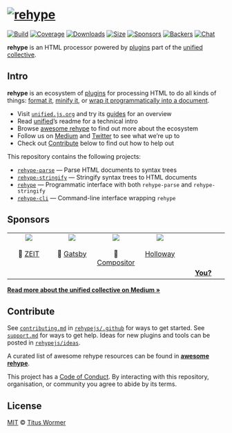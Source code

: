 # [![rehype][logo]][unified]

[![Build][build-badge]][build]
[![Coverage][coverage-badge]][coverage]
[![Downloads][downloads-badge]][downloads]
[![Size][size-badge]][size]
[![Sponsors][sponsors-badge]][collective]
[![Backers][backers-badge]][collective]
[![Chat][chat-badge]][chat]

**rehype** is an HTML processor powered by [plugins][] part of the [unified][]
[collective][].

## Intro

**rehype** is an ecosystem of [plugins][plugins] for processing
HTML to do all kinds of things: [format it][format], [minify it][minify],
or [wrap it programmatically into a document][document].

*   Visit [`unified.js.org`][website] and try its [guides][] for an overview
*   Read [unified][]’s readme for a technical intro
*   Browse [awesome rehype][awesome] to find out more about the ecosystem
*   Follow us on [Medium][] and [Twitter][] to see what we’re up to
*   Check out [Contribute][] below to find out how to help out

This repository contains the following projects:

*   [`rehype-parse`][parse] — Parse HTML documents to syntax trees
*   [`rehype-stringify`][stringify] — Stringify syntax trees to HTML documents
*   [`rehype`][api] — Programmatic interface with both `rehype-parse` and `rehype-stringify`
*   [`rehype-cli`][cli] — Command-line interface wrapping `rehype`

## Sponsors

<!--lint ignore no-html maximum-line-length-->

<table>
  <tr valign="top">
    <td width="20%" align="center">
      <a href="https://zeit.co"><img src="https://avatars1.githubusercontent.com/u/14985020?s=400&v=4"></a>
      <br><br>🥇
      <a href="https://zeit.co">ZEIT</a>
    </td>
    <td width="20%" align="center">
      <a href="https://www.gatsbyjs.org"><img src="https://avatars1.githubusercontent.com/u/12551863?s=400&v=4"></a>
      <br><br>🥇
      <a href="https://www.gatsbyjs.org">Gatsby</a></td>
    <td width="20%" align="center">
      <a href="https://compositor.io"><img src="https://avatars1.githubusercontent.com/u/19245838?s=400&v=4"></a>
      <br><br>🥉
      <a href="https://compositor.io">Compositor</a>
    </td>
    <td width="20%" align="center">
      <a href="https://www.holloway.com"><img src="https://avatars1.githubusercontent.com/u/35904294?s=400&v=4"></a>
      <br><br>
      <a href="https://www.holloway.com">Holloway</a>
    </td>
    <td width="20%" align="center">
      <br><br><br><br>
      <a href="https://opencollective.com/unified"><strong>You?</strong>
    </td>
  </tr>
</table>

[**Read more about the unified collective on Medium »**][announcement]

## Contribute

See [`contributing.md`][contributing] in [`rehypejs/.github`][health] for ways
to get started.
See [`support.md`][support] for ways to get help.
Ideas for new plugins and tools can be posted in [`rehypejs/ideas`][ideas].

A curated list of awesome rehype resources can be found in [**awesome
rehype**][awesome].

This project has a [Code of Conduct][coc].
By interacting with this repository, organisation, or community you agree to
abide by its terms.

## License

[MIT][license] © [Titus Wormer][author]

<!-- Definitions -->

[logo]: https://raw.githubusercontent.com/rehypejs/rehype/90b8f34/logo.svg?sanitize=true

[build-badge]: https://img.shields.io/travis/rehypejs/rehype.svg

[build]: https://travis-ci.org/rehypejs/rehype

[coverage-badge]: https://img.shields.io/codecov/c/github/rehypejs/rehype.svg

[coverage]: https://codecov.io/github/rehypejs/rehype

[downloads-badge]: https://img.shields.io/npm/dm/rehype.svg

[downloads]: https://www.npmjs.com/package/rehype

[size-badge]: https://img.shields.io/bundlephobia/minzip/rehype.svg

[size]: https://bundlephobia.com/result?p=rehype

[sponsors-badge]: https://opencollective.com/unified/sponsors/badge.svg

[backers-badge]: https://opencollective.com/unified/backers/badge.svg

[collective]: https://opencollective.com/unified

[chat-badge]: https://img.shields.io/badge/join%20the%20community-on%20spectrum-7b16ff.svg

[chat]: https://spectrum.chat/unified/rehype

[health]: https://github.com/rehypejs/.github

[contributing]: https://github.com/rehypejs/.github/blob/master/contributing.md

[support]: https://github.com/rehypejs/.github/blob/master/support.md

[coc]: https://github.com/rehypejs/.github/blob/master/code-of-conduct.md

[license]: license

[author]: https://wooorm.com

[unified]: https://github.com/unifiedjs/unified

[website]: https://unified.js.org

[guides]: https://unified.js.org/#guides

[medium]: https://medium.com/unifiedjs

[announcement]: https://medium.com/unifiedjs/collectively-evolving-through-crowdsourcing-22c359ea95cc

[twitter]: https://twitter.com/unifiedjs

[parse]: https://github.com/rehypejs/rehype/tree/master/packages/rehype-parse

[stringify]: https://github.com/rehypejs/rehype/tree/master/packages/rehype-stringify

[api]: https://github.com/rehypejs/rehype/tree/master/packages/rehype

[cli]: https://github.com/rehypejs/rehype/tree/master/packages/rehype-cli

[plugins]: https://github.com/rehypejs/rehype/tree/master/doc/plugins.md

[ideas]: https://github.com/rehypejs/ideas

[awesome]: https://github.com/rehypejs/awesome-rehype

[format]: https://github.com/rehypejs/rehype-format

[minify]: https://github.com/rehypejs/rehype-minify

[document]: https://github.com/rehypejs/rehype-document

[contribute]: #contribute

